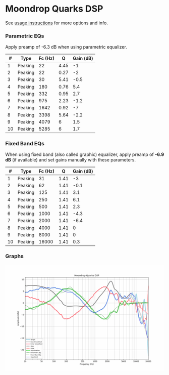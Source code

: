 # Moondrop Quarks DSP
See [usage instructions](https://github.com/jaakkopasanen/AutoEq#usage) for more options and info.

### Parametric EQs
Apply preamp of -6.3 dB when using parametric equalizer.

|   # | Type    |   Fc (Hz) |    Q |   Gain (dB) |
|-----|---------|-----------|------|-------------|
|   1 | Peaking |        22 | 4.45 |        -1   |
|   2 | Peaking |        22 | 0.27 |        -2   |
|   3 | Peaking |        30 | 5.41 |        -0.5 |
|   4 | Peaking |       180 | 0.76 |         5.4 |
|   5 | Peaking |       332 | 0.95 |         2.7 |
|   6 | Peaking |       975 | 2.23 |        -1.2 |
|   7 | Peaking |      1642 | 0.92 |        -7   |
|   8 | Peaking |      3398 | 5.64 |        -2.2 |
|   9 | Peaking |      4079 | 6    |         1.5 |
|  10 | Peaking |      5285 | 6    |         1.7 |

### Fixed Band EQs
When using fixed band (also called graphic) equalizer, apply preamp of **-6.9 dB** (if available) and set gains manually with these parameters.

|   # | Type    |   Fc (Hz) |    Q |   Gain (dB) |
|-----|---------|-----------|------|-------------|
|   1 | Peaking |        31 | 1.41 |        -3   |
|   2 | Peaking |        62 | 1.41 |        -0.1 |
|   3 | Peaking |       125 | 1.41 |         3.1 |
|   4 | Peaking |       250 | 1.41 |         6.1 |
|   5 | Peaking |       500 | 1.41 |         2.3 |
|   6 | Peaking |      1000 | 1.41 |        -4.3 |
|   7 | Peaking |      2000 | 1.41 |        -6.4 |
|   8 | Peaking |      4000 | 1.41 |         0   |
|   9 | Peaking |      8000 | 1.41 |         0   |
|  10 | Peaking |     16000 | 1.41 |         0.3 |

### Graphs
![](./Moondrop%20Quarks%20DSP.png)
